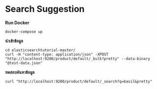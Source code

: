 # Search Suggestion  

**Run Docker**
```
docker-compose up  
```  
**นำเข้าข้อมูล**  
```
cd elasticsearchtutorial-master/  
curl -H "content-type: application/json" -XPOST "http://localhost:9200/product/default/_bulk?pretty" --data-binary "@test-data.json"  
```
**ทดสอบค้นหาข้อมูล**
```
curl "http://localhost:9200/product/default/_search?q=basil&pretty"  
```
